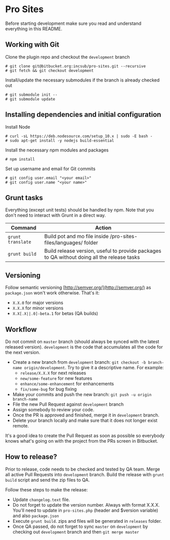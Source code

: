 # Pro Sites

Before starting development make sure you read and understand everything in this README.

## Working with Git

Clone the plugin repo and checkout the `development` branch

```
# git clone git@bitbucket.org:incsub/pro-sites.git --recursive
# git fetch && git checkout development
```

Install/update the necessary submodules if the branch is already checked out

```
# git submodule init --
# git submodule update  
```

## Installing dependencies and initial configuration

Install Node
```
# curl -sL https://deb.nodesource.com/setup_10.x | sudo -E bash -
# sudo apt-get install -y nodejs build-essential
```

Install the necessary npm modules and packages
```
# npm install
``` 

Set up username and email for Git commits
```
# git config user.email "<your email>"
# git config user.name "<your name>"
```

## Grunt tasks

Everything (except unit tests) should be handled by npm. Note that you don't need to interact with Grunt in a direct way.

Command | Action
------- | ------
`grunt translate` | Build pot and mo file inside /pro-sites-files/languages/ folder
`grunt build` | Build release version, useful to provide packages to QA without doing all the release tasks

## Versioning

Follow semantic versioning [http://semver.org/](http://semver.org/) as `package.json` won't work otherwise. That's it:

- `X.X.0` for major versions
- `X.X.X` for minor versions
- `X.X[.X||.0]-beta.1` for betas (QA builds)

## Workflow

Do not commit on `master` branch (should always be synced with the latest released version). `development` is the code
that accumulates all the code for the next version.

- Create a new branch from `development` branch: `git checkout -b branch-name origin/development`. Try to give it a descriptive name. For example:
    * `release/X.X.X` for next releases
    * `new/some-feature` for new features
    * `enhance/some-enhancement` for enhancements
    * `fix/some-bug` for bug fixing
- Make your commits and push the new branch: `git push -u origin branch-name`
- File the new Pull Request against `development` branch
- Assign somebody to review your code.
- Once the PR is approved and finished, merge it in `development` branch.
- Delete your branch locally and make sure that it does not longer exist remote.

It's a good idea to create the Pull Request as soon as possible so everybody knows what's going on with the project
from the PRs screen in Bitbucket.

## How to release?

Prior to release, code needs to be checked and tested by QA team. Merge all active Pull Requests into `development` branch. Build the release with `grunt build` script and send the zip files to QA.

Follow these steps to make the release:

* Update `changelog.text` file.
* Do not forget to update the version number. Always with format X.X.X. You'll need to update in `pro-sites.php` (header and $version variable) and also `package.json`
* Execute `grunt build`. zips and files will be generated in `releases` folder.
* Once QA passed, do not forget to sync `master` on `development` by checking out `development` branch and then `git merge master`
